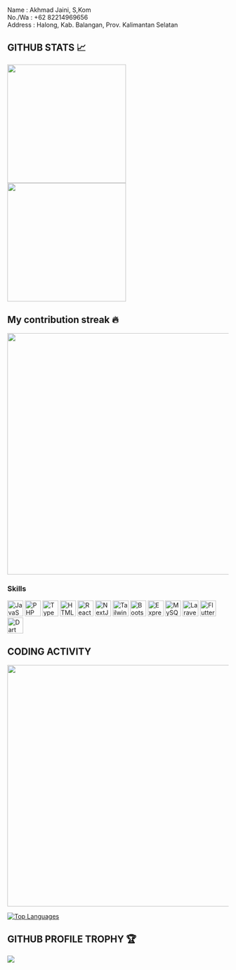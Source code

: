###
Name : Akhmad Jaini, S,Kom
</br>
No./Wa : +62 82214969656
</br>
Address : Halong, Kab. Balangan, Prov. Kalimantan Selatan
</br>

## GITHUB STATS 📈

<p>
 <img height="270em" src="https://github-readme-stats.vercel.app/api?username=az-zaini&show_icons=true&hide_border=true&line_height=33&theme=cobalt">
 <img height="270em" src="https://github-readme-stats.vercel.app/api/top-langs/?username=az-zaini&&langs_count=6&theme=cobalt&hide_border=true">
</p>

## My contribution streak 🔥

<p align="left">
    <img width="550em" src="https://github-readme-streak-stats.herokuapp.com/?user=AZ-Zaini&theme=tokyonight"/>
</p>

### Skills


<p align="left">
<a href="https://developer.mozilla.org/en-US/docs/Web/JavaScript" target="_blank" rel="noreferrer"><img src="https://raw.githubusercontent.com/danielcranney/readme-generator/main/public/icons/skills/javascript-colored.svg" width="36" height="36" alt="JavaScript" /></a>
<a href="https://www.php.net/" target="_blank" rel="noreferrer"><img src="https://raw.githubusercontent.com/danielcranney/readme-generator/main/public/icons/skills/php-colored.svg" width="36" height="36" alt="PHP" /></a>
<a href="https://www.typescriptlang.org/" target="_blank" rel="noreferrer"><img src="https://raw.githubusercontent.com/danielcranney/readme-generator/main/public/icons/skills/typescript-colored.svg" width="36" height="36" alt="TypeScript" /></a>
<a href="https://developer.mozilla.org/en-US/docs/Glossary/HTML5" target="_blank" rel="noreferrer"><img src="https://raw.githubusercontent.com/danielcranney/readme-generator/main/public/icons/skills/html5-colored.svg" width="36" height="36" alt="HTML5" /></a>
<a href="https://reactjs.org/" target="_blank" rel="noreferrer"><img src="https://raw.githubusercontent.com/danielcranney/readme-generator/main/public/icons/skills/react-colored.svg" width="36" height="36" alt="React" /></a>
<a href="https://nextjs.org/docs" target="_blank" rel="noreferrer"><img src="https://raw.githubusercontent.com/danielcranney/readme-generator/main/public/icons/skills/nextjs-colored.svg" width="36" height="36" alt="NextJs" /></a>
<a href="https://tailwindcss.com/" target="_blank" rel="noreferrer"><img src="https://raw.githubusercontent.com/danielcranney/readme-generator/main/public/icons/skills/tailwindcss-colored.svg" width="36" height="36" alt="TailwindCSS" /></a>
<a href="https://getbootstrap.com/" target="_blank" rel="noreferrer"><img src="https://raw.githubusercontent.com/danielcranney/readme-generator/main/public/icons/skills/bootstrap-colored.svg" width="36" height="36" alt="Bootstrap" /></a>
<a href="https://expressjs.com/" target="_blank" rel="noreferrer"><img src="https://raw.githubusercontent.com/danielcranney/readme-generator/main/public/icons/skills/express-colored.svg" width="36" height="36" alt="Express" /></a>
<a href="https://www.mysql.com/" target="_blank" rel="noreferrer"><img src="https://raw.githubusercontent.com/danielcranney/readme-generator/main/public/icons/skills/mysql-colored.svg" width="36" height="36" alt="MySQL" /></a>
<a href="https://laravel.com/" target="_blank" rel="noreferrer"><img src="https://raw.githubusercontent.com/danielcranney/readme-generator/main/public/icons/skills/laravel-colored.svg" width="36" height="36" alt="Laravel" /></a>
 <a href="https://flutter.com/" target="_blank" rel="noreferrer"><img src="https://raw.githubusercontent.com/danielcranney/readme-generator/main/public/icons/skills/flutter-colored.svg" width="36" height="36" alt="Flutter" /></a>
 <a href="https://dart.com/" target="_blank" rel="noreferrer"><img src="https://raw.githubusercontent.com/danielcranney/readme-generator/main/public/icons/skills/dart-colored.svg" width="36" height="36" alt="Dart" /></a>
</p>

## CODING ACTIVITY
<p>
  <img width="550em" src="https://github-readme-stats.vercel.app/api/wakatime?username=azaini&layout=compact&theme=chartreuse-dark&hide_border=true" />
</p>

<a href="https://github.com/AZ-Zaini" align="left"><img src="https://github-readme-stats.vercel.app/api/top-langs/?username=AZ-Zaini&langs_count=10&title_color=0891b2&text_color=ffffff&icon_color=0891b2&bg_color=1c1917&hide_border=true&locale=en&custom_title=Top%20%Languages" alt="Top Languages" /></a>

## GITHUB PROFILE TROPHY 🏆

<p>
  <img src="https://github-profile-trophy.vercel.app/?username=AZ-Zaini&margin-w=25&margin-h=25&column=7&theme=darkhub" />    
</p>
